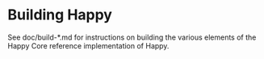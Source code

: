 Building Happy
================

See doc/build-*.md for instructions on building the various
elements of the Happy Core reference implementation of Happy.

